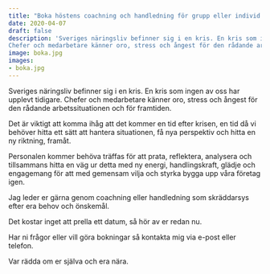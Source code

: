 ```yaml
---
title: "Boka höstens coachning och handledning för grupp eller individ!"
date: 2020-04-07
draft: false
description: 'Sveriges näringsliv befinner sig i en kris. En kris som ingen av oss har upplevt tidigare.
Chefer och medarbetare känner oro, stress och ångest för den rådande arbetssituationen och för framtiden.'
image: boka.jpg
images:
- boka.jpg
---
```


Sveriges näringsliv befinner sig i en kris. En kris som ingen av oss har upplevt tidigare.
Chefer och medarbetare känner oro, stress och ångest för den rådande arbetssituationen och för framtiden.

Det är viktigt att komma ihåg att det kommer en tid efter krisen, en tid då vi behöver hitta ett sätt att hantera situationen, få nya perspektiv och hitta en ny riktning, framåt.

Personalen kommer behöva träffas för att prata, reflektera, analysera och tillsammans hitta en väg ur detta med ny energi, handlingskraft, glädje och engagemang för att med gemensam vilja och styrka bygga upp våra företag igen.

Jag leder er gärna genom coachning eller handledning som skräddarsys efter era behov och önskemål.

Det kostar inget att prella ett datum, så hör av er redan nu.

Har ni frågor eller vill göra bokningar så kontakta mig via e-post eller telefon.


Var rädda om er själva och era nära.
